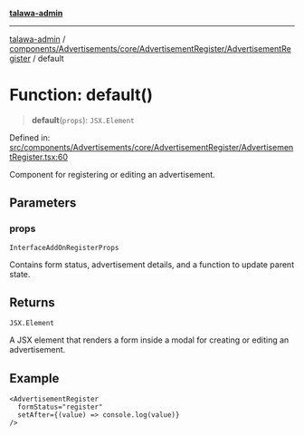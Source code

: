 [**talawa-admin**](../../../../../../README.md)

***

[talawa-admin](../../../../../../modules.md) / [components/Advertisements/core/AdvertisementRegister/AdvertisementRegister](../README.md) / default

# Function: default()

> **default**(`props`): `JSX.Element`

Defined in: [src/components/Advertisements/core/AdvertisementRegister/AdvertisementRegister.tsx:60](https://github.com/bint-Eve/talawa-admin/blob/16ddeb98e6868a55bca282e700a8f4212d222c01/src/components/Advertisements/core/AdvertisementRegister/AdvertisementRegister.tsx#L60)

Component for registering or editing an advertisement.

## Parameters

### props

`InterfaceAddOnRegisterProps`

Contains form status, advertisement details, and a function to update parent state.

## Returns

`JSX.Element`

A JSX element that renders a form inside a modal for creating or editing an advertisement.

## Example

```tsx
<AdvertisementRegister
  formStatus="register"
  setAfter={(value) => console.log(value)}
/>
```
